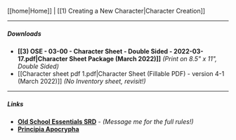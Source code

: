 [[home|Home]] | [[1) Creating a New Character|Character Creation]]
___
##### Downloads
- **[[3) OSE - 03-00 - Character Sheet - Double Sided - 2022-03-17.pdf|Character Sheet Package (March 2022)]]** *(Print on 8.5" x 11", Double Sided)*
- [[Character sheet pdf 1.pdf|Character Sheet (Fillable PDF) - version 4-1 (March 2022)]] *(No Inventory sheet, revisit!)*




___
##### Links
- [**Old School Essentials SRD**](https://oldschoolessentials.necroticgnome.com/srd/) - *(Message me for the full rules!)*
- [**Principia Apocrypha**](https://lithyscaphe.blogspot.com/p/principia-apocrypha.html)